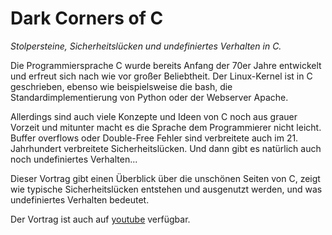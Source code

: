 # Dark Corners of C

*Stolpersteine, Sicherheitslücken und undefiniertes Verhalten in C.*

Die Programmiersprache C wurde bereits Anfang der 70er Jahre entwickelt und erfreut sich nach wie
vor großer Beliebtheit. Der Linux-Kernel ist in C geschrieben, ebenso wie beispielsweise die bash,
die Standardimplementierung von Python oder der Webserver Apache.

Allerdings sind auch viele Konzepte und Ideen von C noch aus grauer Vorzeit und mitunter macht es
die Sprache dem Programmierer nicht leicht. Buffer overflows oder Double-Free Fehler sind
verbreitete auch im 21. Jahrhundert verbreitete Sicherheitslücken. Und dann gibt es natürlich
auch noch undefiniertes Verhalten...

Dieser Vortrag gibt einen Überblick über die unschönen Seiten von C, zeigt wie typische Sicherheitslücken
entstehen und ausgenutzt werden, und was undefiniertes Verhalten bedeutet.

Der Vortrag ist auch auf [youtube](https://www.youtube.com/watch?v=kXdkjKEO-YY&index=7&t=0s&list=PLuekU6EyjBh5w8Pb3YLrb81rFxRJihEVC) verfügbar.
